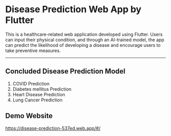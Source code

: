 Disease Prediction Web App by Flutter
============

This is a healthcare-related web application developed using Flutter. Users can input their physical condition, and through an AI-trained model, the app can predict the likelihood of developing a disease and encourage users to take preventive measures.

---

## Concluded Disease Prediction Model
1. COVID Prediction
2. Diabetes mellitus Prediction
3. Heart Disease Prediction
4. Lung Cancer Prediction

## Demo Website
https://disease-prediction-537ed.web.app/#/
